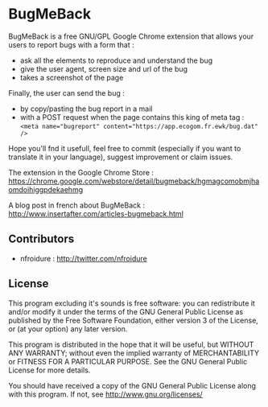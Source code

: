BugMeBack
============

BugMeBack is a free GNU/GPL Google Chrome extension that allows your users to report bugs with a form that :
* ask all the elements to reproduce and understand the bug
* give the user agent, screen size and url of the bug
* takes a screenshot of the page

Finally, the user can send the bug :
* by copy/pasting the bug report in a mail
* with a POST request when the page contains this king of meta tag : `<meta name="bugreport" content="https://app.ecogom.fr.ewk/bug.dat" />`

Hope you'll fnd it usefull, feel free to commit (especially if you want to translate it in your language), suggest improvement or claim issues.

The extension in the Google Chrome Store : https://chrome.google.com/webstore/detail/bugmeback/hgmagcomobmjhaomdoihiggpdekaehmg

A blog post in french about BugMeBack : http://www.insertafter.com/articles-bugmeback.html

Contributors
-------------
* nfroidure : http://twitter.com/nfroidure

License
-------
This program excluding it's sounds is free software: you can redistribute it and/or modify it under the terms of the GNU General Public License as published by the Free Software Foundation, either version 3 of the License, or (at your option) any later version.

This program is distributed in the hope that it will be useful, but WITHOUT ANY WARRANTY; without even the implied warranty of MERCHANTABILITY or FITNESS FOR A PARTICULAR PURPOSE.  See the GNU General Public License for more details.

You should have received a copy of the GNU General Public License along with this program.  If not, see <http://www.gnu.org/licenses/>
